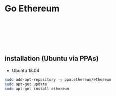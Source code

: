 # Go Ethereum

<br><br><br><br><br>

## installation (Ubuntu via PPAs)
 - Ubuntu 18.04
```bash
sudo add-apt-repository -y ppa:ethereum/ethereum
sudo apt-get update
sudo apt-get install ethereum
```

<br><br><br><br><br>

